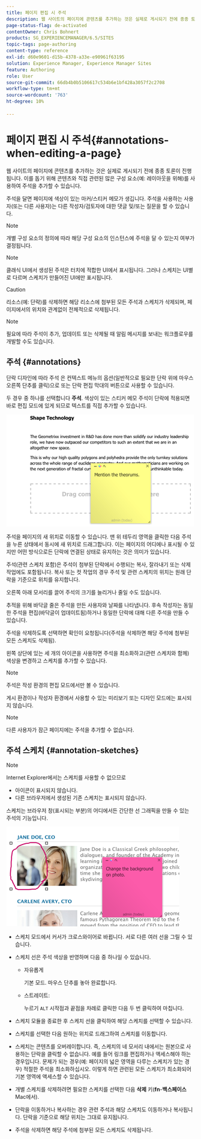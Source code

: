 ```yaml
---
title: 페이지 편집 시 주석
description: 웹 사이트의 페이지에 콘텐츠를 추가하는 것은 실제로 게시되기 전에 종종 토론이 진행됩니다. 이를 위해 콘텐츠와 직접 관련된 많은 구성 요소를 사용하여 주석을 추가할 수 있습니다.
page-status-flag: de-activated
contentOwner: Chris Bohnert
products: SG_EXPERIENCEMANAGER/6.5/SITES
topic-tags: page-authoring
content-type: reference
exl-id: d60e9601-d15b-4378-a33e-e90961f63195
solution: Experience Manager, Experience Manager Sites
feature: Authoring
role: User
source-git-commit: 66db4b0b5106617c534b6e1bf428a3057f2c2708
workflow-type: tm+mt
source-wordcount: '763'
ht-degree: 10%

---
```


# 페이지 편집 시 주석{#annotations-when-editing-a-page}

웹 사이트의 페이지에 콘텐츠를 추가하는 것은 실제로 게시되기 전에 종종 토론이 진행됩니다. 이를 돕기 위해 콘텐츠와 직접 관련된 많은 구성 요소(예: 레이아웃을 위해)를 사용하여 주석을 추가할 수 있습니다.

주석을 달면 페이지에 색상이 있는 마커/스티커 메모가 생깁니다. 주석을 사용하는 사용자(또는 다른 사용자)는 다른 작성자/검토자에 대한 댓글 및/또는 질문을 할 수 있습니다.

>[!NOTE]
>
>개별 구성 요소의 정의에 따라 해당 구성 요소의 인스턴스에 주석을 달 수 있는지 여부가 결정됩니다.

>[!NOTE]
>
>클래식 UI에서 생성된 주석은 터치에 적합한 UI에서 표시됩니다. 그러나 스케치는 UI별로 다르며 스케치가 만들어진 UI에만 표시됩니다.

>[!CAUTION]
>
>리소스(예: 단락)를 삭제하면 해당 리소스에 첨부된 모든 주석과 스케치가 삭제되며, 페이지에서의 위치와 관계없이 전체적으로 삭제됩니다.

>[!NOTE]
>
>필요에 따라 주석이 추가, 업데이트 또는 삭제될 때 알림 메시지를 보내는 워크플로우를 개발할 수도 있습니다.

## 주석 {#annotations}

단락 디자인에 따라 주석 은 컨텍스트 메뉴의 옵션(일반적으로 필요한 단락 위에 마우스 오른쪽 단추를 클릭)으로 또는 단락 편집 막대의 버튼으로 사용할 수 있습니다.

두 경우 중 하나를 선택합니다 **주석**. 색상이 있는 스티커 메모 주석이 단락에 적용되면 바로 편집 모드에 있게 되므로 텍스트를 직접 추가할 수 있습니다.

![chlimage_1-137](assets/chlimage_1-137.png)

주석을 페이지의 새 위치로 이동할 수 있습니다. 맨 위 테두리 영역을 클릭한 다음 주석을 누른 상태에서 동시에 새 위치로 드래그합니다. 이는 페이지의 어디에나 표시될 수 있지만 어떤 방식으로든 단락에 연결된 상태로 유지하는 것은 의미가 있습니다.

주석(관련 스케치 포함)은 주석이 첨부된 단락에서 수행되는 복사, 잘라내기 또는 삭제 작업에도 포함됩니다. 복사 또는 컷 작업의 경우 주석 및 관련 스케치의 위치는 원래 단락을 기준으로 위치를 유지합니다.

오른쪽 아래 모서리를 끌어 주석의 크기를 늘리거나 줄일 수도 있습니다.

추적을 위해 바닥글 줄은 주석을 만든 사용자와 날짜를 나타냅니다. 후속 작성자는 동일한 주석을 편집(바닥글이 업데이트됨)하거나 동일한 단락에 대해 다른 주석을 만들 수 있습니다.

주석을 삭제하도록 선택하면 확인이 요청됩니다(주석을 삭제하면 해당 주석에 첨부된 모든 스케치도 삭제됨).

왼쪽 상단에 있는 세 개의 아이콘을 사용하면 주석을 최소화하고(관련 스케치와 함께) 색상을 변경하고 스케치를 추가할 수 있습니다.

>[!NOTE]
>
>주석은 작성 환경의 편집 모드에서만 볼 수 있습니다.
>
>게시 환경이나 작성자 환경에서 사용할 수 있는 미리보기 또는 디자인 모드에는 표시되지 않습니다.

>[!NOTE]
>
>다른 사용자가 잠근 페이지에는 주석을 추가할 수 없습니다.

## 주석 스케치 {#annotation-sketches}

>[!NOTE]
>
>Internet Explorer에서는 스케치를 사용할 수 없으므로
>
>* 아이콘이 표시되지 않습니다.
>* 다른 브라우저에서 생성된 기존 스케치는 표시되지 않습니다.
>

스케치는 브라우저 창(표시되는 부분)의 어디에서든 간단한 선 그래픽을 만들 수 있는 주석의 기능입니다.

![chlimage_1-138](assets/chlimage_1-138.png)

* 스케치 모드에서 커서가 크로스와이어로 바뀝니다. 서로 다른 여러 선을 그릴 수 있습니다.
* 스케치 선은 주석 색상을 반영하며 다음 중 하나일 수 있습니다.

   * 자유롭게

     기본 모드. 마우스 단추를 놓아 완료합니다.

   * 스트레이트:

     누르기 `ALT` 시작점과 끝점을 차례로 클릭한 다음 두 번 클릭하여 마칩니다.

* 스케치 모듈을 종료한 후 스케치 선을 클릭하여 해당 스케치를 선택할 수 있습니다.
* 스케치를 선택한 다음 원하는 위치로 드래그하여 스케치를 이동합니다.
* 스케치는 콘텐츠를 오버레이합니다. 즉, 스케치의 네 모서리 내에서는 원본으로 사용하는 단락을 클릭할 수 없습니다. 예를 들어 링크를 편집하거나 액세스해야 하는 경우입니다. 문제가 되는 경우(예: 페이지의 넓은 영역을 다루는 스케치가 있는 경우) 적절한 주석을 최소화하십시오. 이렇게 하면 관련된 모든 스케치가 최소화되어 기본 영역에 액세스할 수 있습니다.
* 개별 스케치를 삭제하려면 필요한 스케치를 선택한 다음 **삭제** 키(**fn**-**백스페이스** Mac에서).

* 단락을 이동하거나 복사하는 경우 관련 주석과 해당 스케치도 이동하거나 복사됩니다. 단락을 기준으로 해당 위치는 그대로 유지됩니다.
* 주석을 삭제하면 해당 주석에 첨부된 모든 스케치도 삭제됩니다.
